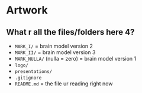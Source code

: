 # Artwork

## What r all the files/folders here 4?
  - `MARK_I/` = brain model version 2
  - `MARK_II/` = brain model version 3
  - `MARK_NULLA/` (nulla = zero) = brain model version 1
  - `logo/`
  - `presentations/`
  - `.gitignore` 
  - `README.md` = the file ur reading right now
